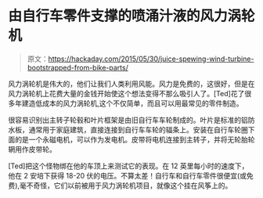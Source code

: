 # 由自行车零件支撑的喷涌汁液的风力涡轮机

> 原文：<https://hackaday.com/2015/05/30/juice-spewing-wind-turbine-bootstrapped-from-bike-parts/>

风力涡轮机是伟大的，他们让我们人类利用风能。风力是免费的，这很好，但是在风力涡轮机上花费大量的金钱开始使这个想法变得不那么吸引人了。[Ted]花了很多年建造低成本的风力涡轮机,这个不仅简单，而且可以用最常见的零件制造。

很容易识别出主转子轮毂和叶片框架是由旧自行车车轮制成的。叶片是标准的铝防水板，通常用于家庭建筑，直接连接到自行车车轮的辐条上。安装在自行车轮圈下面的是一个永磁电机，可以作为发电机。皮带将电机连接到主转子，并将无轮胎轮辋用作皮带轮。

[Ted]把这个怪物绑在他的车顶上来测试它的表现。在 12 英里每小时的速度下，他在 2 安培下获得 18-20 伏的电压。不算太差！自行车和自行车零件很便宜(或免费),毫不奇怪，它们以前被用于风力涡轮机项目，就像这个挂在风筝上的。